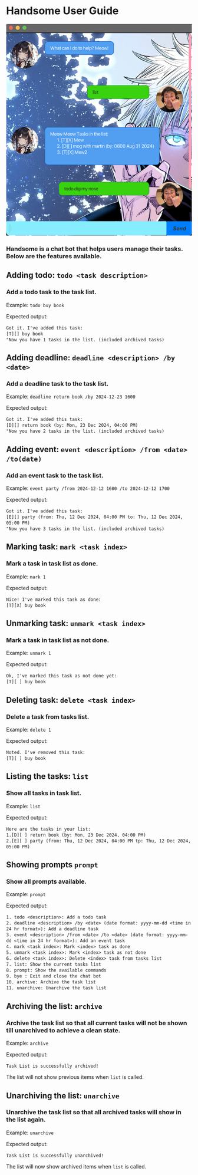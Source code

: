 # Handsome User Guide

![Ui picture](/Ui.png)

### Handsome is a chat bot that helps users manage their tasks. Below are the features available.

## Adding todo: ```todo <task description>```

### Add a todo task to the task list.

Example: `todo buy book`

Expected output: 
```
Got it. I've added this task:
[T][] buy book
"Now you have 1 tasks in the list. (included archived tasks) 
```

## Adding deadline: ```deadline <description> /by <date>```

### Add a deadline task to the task list.

Example: `deadline return book /by 2024-12-23 1600`

Expected output:
```
Got it. I've added this task:
[D][] return book (by: Mon, 23 Dec 2024, 04:00 PM)
"Now you have 2 tasks in the list. (included archived tasks) 
```

## Adding event: ```event <description> /from <date> /to(date)```

### Add an event task to the task list.

Example: `event party /from 2024-12-12 1600 /to 2024-12-12 1700`

Expected output:
```
Got it. I've added this task:
[E][] party (from: Thu, 12 Dec 2024, 04:00 PM to: Thu, 12 Dec 2024, 05:00 PM)
"Now you have 3 tasks in the list. (included archived tasks) 
```

## Marking task: ```mark <task index>```

### Mark a task in task list as done.

Example: `mark 1`

Expected output:
```
Nice! I've marked this task as done:
[T][X] buy book
```

## Unmarking task: ```unmark <task index>```

### Mark a task in task list as not done.

Example: `unmark 1`

Expected output:
```
Ok, I've marked this task as not done yet:
[T][ ] buy book
```

## Deleting task: ```delete <task index>```

### Delete a task from tasks list.

Example: `delete 1`

Expected output:
```
Noted. I've removed this task:
[T][ ] buy book
```

## Listing the tasks: ```list```

### Show all tasks in task list.

Example: `list`

Expected output:
```
Here are the tasks in your list:
1.[D][ ] return book (by: Mon, 23 Dec 2024, 04:00 PM)
2.[E][ ] party (from: Thu, 12 Dec 2024, 04:00 PM tp: Thu, 12 Dec 2024, 05:00 PM)
```

## Showing prompts ```prompt```

### Show all prompts available.

Example: `prompt`

Expected output:
```
1. todo <description>: Add a todo task
2. deadline <description> /by <date> (date format: yyyy-mm-dd <time in 24 hr format>): Add a deadline task
3. event <description> /from <date> /to <date> (date format: yyyy-mm-dd <time in 24 hr format>): Add an event task
4. mark <task index>: Mark <index> task as done
5. unmark <task index>: Mark <index> task as not done
6. delete <task index>: Delete <index> task from tasks list
7. list: Show the current tasks list
8. prompt: Show the available commands
9. bye : Exit and close the chat bot
10. archive: Archive the task list
11. unarchive: Unarchive the task list
```

## Archiving the list: ```archive```

### Archive the task list so that all current tasks will not be shown till unarchived to achieve a clean state.

Example: `archive`

Expected output:
```
Task List is successfully archived!
```
The list will not show previous items when ```list``` is called.

## Unarchiving the list: ```unarchive```

### Unarchive the task list so that all archived tasks will show in the list again. 

Example: `unarchive`

Expected output:
```
Task List is successfully unarchived!
```
The list will now show archived items when ```list``` is called.
